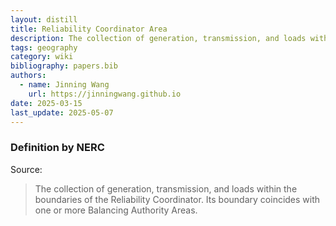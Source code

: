 ```yaml
---
layout: distill
title: Reliability Coordinator Area
description: The collection of generation, transmission, and loads within the boundaries of the Reliability Coordinator.
tags: geography
category: wiki
bibliography: papers.bib
authors:
  - name: Jinning Wang
    url: https://jinningwang.github.io
date: 2025-03-15
last_update: 2025-05-07
---
```


### Definition by NERC

Source: <d-cite key="nerc2024glossary"></d-cite>

> The collection of generation, transmission, and loads within the boundaries of the Reliability Coordinator. Its boundary coincides with one or more Balancing Authority Areas.
